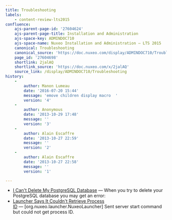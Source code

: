 ```yaml
---
title: Troubleshooting
labels:
    - content-review-lts2015
confluence:
    ajs-parent-page-id: '27604624'
    ajs-parent-page-title: Installation and Administration
    ajs-space-key: ADMINDOC710
    ajs-space-name: Nuxeo Installation and Administration — LTS 2015
    canonical: Troubleshooting
    canonical_source: 'https://doc.nuxeo.com/display/ADMINDOC710/Troubleshooting'
    page_id: '27604698'
    shortlink: 2jalAQ
    shortlink_source: 'https://doc.nuxeo.com/x/2jalAQ'
    source_link: /display/ADMINDOC710/Troubleshooting
history:
    - 
        author: Manon Lumeau
        date: '2016-07-20 15:44'
        message: 'emove children display macro  '
        version: '4'
    - 
        author: Anonymous
        date: '2013-10-29 17:48'
        message: ''
        version: '3'
    - 
        author: Alain Escaffre
        date: '2013-10-27 22:59'
        message: ''
        version: '2'
    - 
        author: Alain Escaffre
        date: '2013-10-27 22:58'
        message: ''
        version: '1'

---
```

*   [I Can't Delete My PostgreSQL Database](https://doc.nuxeo.com/display/ADMINDOC710/I+Can%27t+Delete+My+PostgreSQL+Database)&nbsp;&mdash;&nbsp;<span class="smalltext">When you try to delete your PostgreSQL database you may get an error:</span>
*   [Launcher Says It Couldn't Retrieve Process ID](https://doc.nuxeo.com/display/ADMINDOC710/Launcher+Says+It+Couldn%27t+Retrieve+Process+ID)&nbsp;&mdash;&nbsp;<span class="smalltext">[org.nuxeo.launcher.NuxeoLauncher] Sent server start command but could not get process ID.</span>
